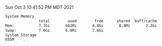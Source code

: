 Sun Oct  3 10:41:52 PM MDT 2021
```bash
System Memory
               total        used        free      shared  buff/cache   available
Mem:           7.7Gi       662Mi       4.8Gi       8.0Mi       2.2Gi       6.7Gi
Swap:          7.6Gi       6.0Mi       7.6Gi
System Storage
655M	.
```
```bash
